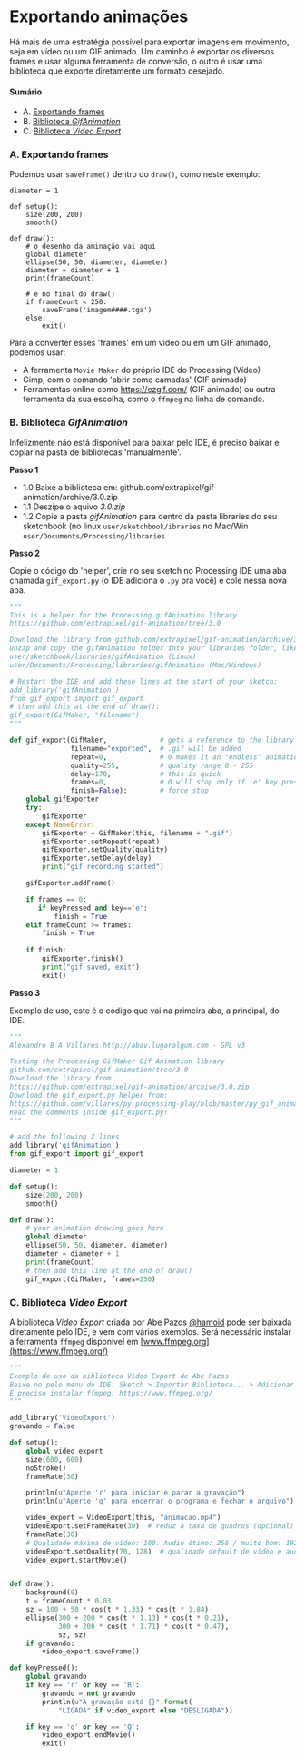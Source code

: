 # Exportando animações

Há mais de uma estratégia possível para exportar imagens em movimento, seja em vídeo ou um GIF animado. Um caminho é exportar os diversos frames e usar alguma ferramenta de conversão, o outro é usar uma biblioteca que exporte diretamente um formato desejado.

#### Sumário

- A. [Exportando frames](#a-exportando-frames)
- B. [Biblioteca *GifAnimation*](#b-biblioteca-gifanimation)
- C. [Biblioteca *Video Export*](#c-biblioteca-video-export)

### A. Exportando frames

Podemos usar `saveFrame()` dentro do `draw()`, como neste exemplo:

```pyde
diameter = 1

def setup():
    size(200, 200)
    smooth()

def draw():
    # o desenho da aminação vai aqui
    global diameter
    ellipse(50, 50, diameter, diameter)
    diameter = diameter + 1
    print(frameCount)
    
    # e no final do draw()
    if frameCount < 250:
        saveFrame('imagem####.tga')
    else:
        exit()
```
Para a converter esses 'frames' em um vídeo ou em um GIF animado, podemos usar:
- A ferramenta `Movie Maker` do próprio IDE do Processing (Vídeo)
- Gimp, com o comando 'abrir como camadas' (GIF animado)
- Ferramentas online como https://ezgif.com/ (GIF animado)
ou outra ferramenta da sua escolha, como o `ffmpeg` na linha de comando.

### B. Biblioteca *GifAnimation*
    
Infelizmente não está disponível para baixar pelo IDE, é preciso baixar e copiar na pasta de bibliotecas 'manualmente'.

**Passo 1**
- 1.0 Baixe a biblioteca em: github.com/extrapixel/gif-animation/archive/3.0.zip
- 1.1 Deszipe o aquivo *3.0.zip*
- 1.2 Copie a pasta *gifAnimation* para dentro da pasta libraries do seu sketchbook (no linux `user/sketchbook/ibraries` no Mac/Win `user/Documents/Processing/libraries`

**Passo 2** 

Copie o código do 'helper', crie no seu sketch no Processing IDE uma aba chamada `gif_export.py` (o IDE adiciona o `.py` pra você) e cole nessa nova aba.

```python
"""
This is a helper for the Processing gifAnimation library
https://github.com/extrapixel/gif-animation/tree/3.0

Download the library from github.com/extrapixel/gif-animation/archive/3.0.zip 
Unzip and copy the gifAnimation folder into your libraries folder, like shown below:
user/sketchbook/libraries/gifAnimation (Linux) 
user/Documents/Processing/libraries/gifAnimation (Mac/Windows) 

# Restart the IDE and add these lines at the start of your sketch:
add_library('gifAnimation')
from gif_export import gif_export
# then add this at the end of draw():
gif_export(GifMaker, "filename")
"""

def gif_export(GifMaker,             # gets a reference to the library
               filename="exported",  # .gif will be added
               repeat=0,             # 0 makes it an "endless" animation
               quality=255,          # quality range 0 - 255
               delay=170,            # this is quick
               frames=0,             # 0 will stop only if 'e' key pressed
               finish=False):        # force stop
    global gifExporter
    try:
        gifExporter
    except NameError:
        gifExporter = GifMaker(this, filename + ".gif")
        gifExporter.setRepeat(repeat)
        gifExporter.setQuality(quality)
        gifExporter.setDelay(delay)
        print("gif recording started")

    gifExporter.addFrame()

    if frames == 0:
       if keyPressed and key=='e':
           finish = True
    elif frameCount >= frames:
        finish = True
                
    if finish:
        gifExporter.finish()
        print("gif saved, exit")
        exit()
```

**Passo 3**

Exemplo de uso, este é o código que vai na primeira aba, a principal, do IDE.

```python
"""
Alexandre B A Villares http://abav.lugaralgum.com - GPL v3 

Testing the Processing GifMaker Gif Animation library
github.com/extrapixel/gif-animation/tree/3.0
Download the library from:
https://github.com/extrapixel/gif-animation/archive/3.0.zip
Download the gif_export.py helper from:
https://github.com/villares/py.processing-play/blob/master/py_gif_animation_test/gif_export.py
Read the comments inside gif_export.py!
"""

# add the following 2 lines
add_library('gifAnimation')
from gif_export import gif_export

diameter = 1

def setup():
    size(200, 200)
    smooth()

def draw():
    # your animation drawing goes here
    global diameter
    ellipse(50, 50, diameter, diameter)
    diameter = diameter + 1
    print(frameCount)
    # then add this line at the end of draw()
    gif_export(GifMaker, frames=250)
```
    
### C. Biblioteca *Video Export*
    
A biblioteca *Video Export* criada por Abe Pazos [@hamoid](https://github.com/hamoid) pode ser baixada diretamente pelo IDE, e vem com vários exemplos. Será necessário instalar a ferramenta `ffmpeg` disponível em [www.ffmpeg.org](https://www.ffmpeg.org/)

```python
"""
Exemplo de uso da biblioteca Video Export de Abe Pazos
Baixe no pelo menu do IDE: Sketch > Importar Biblioteca... > Adicionar Biblioteca...
É preciso instalar ffmpeg: https://www.ffmpeg.org/
"""

add_library('VideoExport')
gravando = False

def setup():
    global video_export
    size(600, 600)
    noStroke()
    frameRate(30)

    println(u"Aperte 'r' para iniciar e parar a gravação")
    println(u"Aperte 'q' para encerrar o programa e fechar o arquivo")

    video_export = VideoExport(this, "animacao.mp4")
    videoExport.setFrameRate(30)  # reduz a taxa de quadros (opcional)
    frameRate(30)
    # Qualidade máxima de vídeo: 100. Audio ótimo: 256 / muito bom: 192
    videoExport.setQuality(70, 128)  # qualidade default de vídeo e audio
    video_export.startMovie()


def draw():
    background(0)
    t = frameCount * 0.03
    sz = 100 + 50 * cos(t * 1.33) * cos(t * 1.84)
    ellipse(300 + 200 * cos(t * 1.13) * cos(t * 0.21),
            300 + 200 * cos(t * 1.71) * cos(t * 0.47),
            sz, sz)
    if gravando:
        video_export.saveFrame()

def keyPressed():
    global gravando
    if key == 'r' or key == 'R':
        gravando = not gravando
        println(u"A gravação está {}".format(
            "LIGADA" if video_export else "DESLIGADA"))

    if key == 'q' or key == 'Q':
        video_export.endMovie()
        exit()

```
